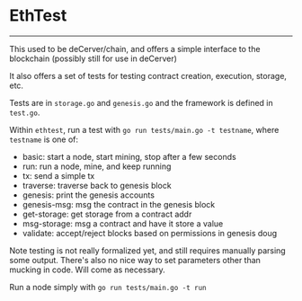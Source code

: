 # EthTest

--------------------------------------------------
This used to be deCerver/chain, and offers a simple interface to the blockchain (possibly still for use in deCerver)

It also offers a set of tests for testing contract creation, execution, storage, etc.

Tests are in `storage.go` and `genesis.go` and the framework is defined in `test.go`.

Within `ethtest`, run a test with `go run tests/main.go -t testname`, where `testname` is one of:
   *  basic: start a node, start mining, stop after a few seconds
   *  run: run a node, mine, and keep running
   *  tx: send a simple tx
   *  traverse: traverse back to genesis block
   *  genesis: print the genesis accounts
   *  genesis-msg: msg the contract in the genesis block
   *  get-storage: get storage from a contract addr
   *  msg-storage: msg a contract and have it store a value
   *  validate: accept/reject blocks based on permissions in genesis doug


Note testing is not really formalized yet, and still requires manually parsing some output. There's also no nice way to set parameters other than mucking in code. Will come as necessary.

Run a node simply with `go run tests/main.go -t run`
